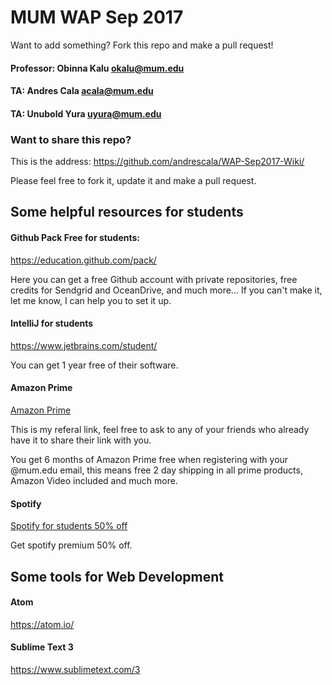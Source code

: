 # MUM WAP Sep 2017

Want to add something? Fork this repo and make a pull request!

#### Professor:  Obinna Kalu <a href="mailto:okalu@mum.edu">okalu@mum.edu</a>
#### TA: Andres Cala <a href="mailto:acala@mum.edu">acala@mum.edu</a>
#### TA: Unubold Yura	<a href="mailto:uyura@mum.edu">uyura@mum.edu</a>

### Want to share this repo?

This is the address: https://github.com/andrescala/WAP-Sep2017-Wiki/

Please feel free to fork it, update it and make a pull request.

## Some helpful resources for students

#### Github Pack Free for students:

<a href="https://education.github.com/pack/">https://education.github.com/pack/ </a>

Here you can get a free Github account with private repositories, free credits for Sendgrid and OceanDrive, and much more...
If you can't make it, let me know, I can help you to set it up.

#### IntelliJ for students

<a href="https://www.jetbrains.com/student/"> https://www.jetbrains.com/student/ </a>

You can get 1 year free of their software.

#### Amazon Prime

<a href="http://a.co/blgY7M9"> Amazon Prime </a>

This is my referal link, feel free to ask to any of your friends who already have it to share their link with you.

You get 6 months of Amazon Prime free when registering with your @mum.edu email, this means free 2 day shipping in all prime products, Amazon Video included and much more.

#### Spotify

<a href="https://www.spotify.com/us/student/"> Spotify for students 50% off </a>

Get spotify premium 50% off.


## Some tools for Web Development

#### Atom
<a href="https://atom.io/">https://atom.io/</a>

#### Sublime Text 3
<a href="https://www.sublimetext.com/3">https://www.sublimetext.com/3</a>
